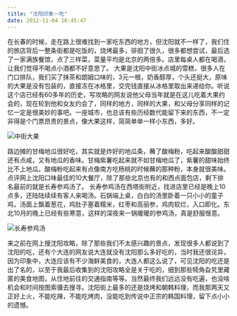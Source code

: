 ```yaml
---
title: "沈阳印象－吃"
date: 2012-11-04 16:45:47
---
```


在长春的时候，走在路上很难找到一家吃东西的地方，但沈阳就不一样了，我们住的旅店背后一整条街都是吃饭的，烧烤最多，徘徊了很久，很多都想尝试，最后选了一家满族餐馆，点了三样菜，菜量平均是北京的两倍多。店里每桌人都在喝酒，让我们觉得不喝点小酒都不好意思了。 大果是沈阳中街冰点城的雪糕，很多人在门口排队，我们买了抹茶和朗姆口味的，3元一根，奶香醇厚，个头还挺大，原味的大果是没有包装的，直接冻在冰格里，交完钱直接从冰格里取出来递给你。听说这个店已经有60多年的历史，写攻略的网友说他父母当年就是在这儿吃着大果约会的，现在轮到他和女友约会了，同样的地方，同样的大果，和父母分享同样的记忆一定是很美妙的事吧。一座城市，也总该有些历经数代能留下来的东西，不一定非得是个门票昂贵的景点，像大果这样，简简单单一样小东西，多好。 

![中街大果](../../../images/2012/IMG_0231.jpg "中街大果") 

路边摊的甘梅地瓜很好吃，其实就是炸好的地瓜条，蘸了酸梅粉，吃起来酸酸甜甜还有点咸，又有地瓜的香味。甘梅紫薯吃起来就不如甘梅地瓜了，紫薯的甜味始终比不上地瓜。酸梅粉吃起来有点像南方吃杨桃的时候蘸的那种粉，本身就很美味。 点评网上沈阳口味最佳的10大餐厅，除了那些北京也有的和西点面包店，剩下排名最前的就是长寿参鸡汤了。 长寿参鸡汤在西塔街附近，找进店里已经是晚上10点多，还陆陆续续有客人来喝汤。石锅端上桌，白白的汤里卧着一只小小的童子鸡，汤面上飘着葱花，鸡肚子塞着糯米，红枣和高丽参，鸡肉软烂，入口即化。东北10月的晚上已经有些寒意，这样的深夜来一锅暖暖的参鸡汤，真是舒服惬意。 

![长寿参鸡汤](../../../images/2012/IMG_0209.jpg "长寿参鸡汤") 

来之前在网上搜沈阳攻略，除了那些我们不太感兴趣的景点，发现很多人都说到了沈阳的吃，还有个大连的网友说大连就没有沈阳那么多好吃的，当时我还很诧异，因为印象中，大连应该有不少海鲜美食的，大连人都这么说了，可见沈阳的吃还是出了名的，以至于我最后收集到的沈阳攻略全是关于吃的，细到那些犄角旮旯里藏匿的美食地图，从住地前往的交通指南等等。当然最终我们远远没有吃遍，也没啥机会和时间按图索骥去搜寻。沈阳街上最多的还是烧烤和朝韩料理，而我那两天又正好上火，不能吃辣，不能吃烤肉，没能吃到传说中正宗的韩国料理，留下点小小的遗憾。